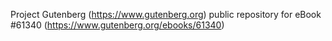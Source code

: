 Project Gutenberg (https://www.gutenberg.org) public repository for eBook #61340 (https://www.gutenberg.org/ebooks/61340)
